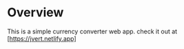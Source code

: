 # Overview

This is a simple currency converter web app. check it out at [https://jvert.netlify.app]
